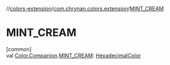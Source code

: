 //[colors-extension](../../index.md)/[com.chrynan.colors.extension](index.md)/[MINT_CREAM](-m-i-n-t_-c-r-e-a-m.md)

# MINT_CREAM

[common]\
val [Color.Companion](../../../colors-core/colors-core/com.chrynan.colors/-color/-companion/index.md).[MINT_CREAM](-m-i-n-t_-c-r-e-a-m.md): [HexadecimalColor](../../../colors-core/colors-core/com.chrynan.colors/-hexadecimal-color/index.md)
